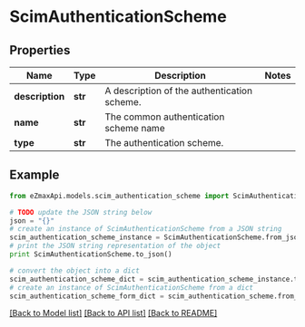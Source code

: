 # ScimAuthenticationScheme


## Properties

Name | Type | Description | Notes
------------ | ------------- | ------------- | -------------
**description** | **str** | A description of the authentication scheme. | 
**name** | **str** | The common authentication scheme name | 
**type** | **str** | The authentication scheme. | 

## Example

```python
from eZmaxApi.models.scim_authentication_scheme import ScimAuthenticationScheme

# TODO update the JSON string below
json = "{}"
# create an instance of ScimAuthenticationScheme from a JSON string
scim_authentication_scheme_instance = ScimAuthenticationScheme.from_json(json)
# print the JSON string representation of the object
print ScimAuthenticationScheme.to_json()

# convert the object into a dict
scim_authentication_scheme_dict = scim_authentication_scheme_instance.to_dict()
# create an instance of ScimAuthenticationScheme from a dict
scim_authentication_scheme_form_dict = scim_authentication_scheme.from_dict(scim_authentication_scheme_dict)
```
[[Back to Model list]](../README.md#documentation-for-models) [[Back to API list]](../README.md#documentation-for-api-endpoints) [[Back to README]](../README.md)


